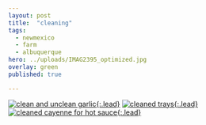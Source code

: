 ```yaml
---
layout: post
title:  "cleaning"
tags:
  - newmexico
  - farm
  - albuquerque
hero: ../uploads/IMAG2395_optimized.jpg
overlay: green
published: true

---
```


[![clean and unclean garlic](../uploads/IMAG2395_optimized.jpg){:.lead}](../uploads/IMAG2395.jpg)
[![cleaned trays](../uploads/IMAG2408_optimized.jpg){:.lead}](../uploads/IMAG2408.jpg)
[![cleaned cayenne for hot sauce](../uploads/IMAG2411_optimized.jpg){:.lead}](../uploads/IMAG2411.jpg)
